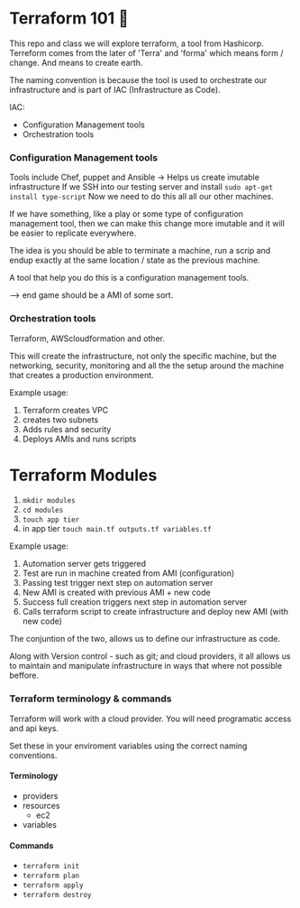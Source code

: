 # Terraform 101 :taco:

This repo and class we will explore terraform, a tool from Hashicorp. Terreform comes from the later of 'Terra' and 'forma' which means form / change. And means to create earth.

The naming convention is because the tool is used to orchestrate our infrastructure and is part of IAC (Infrastructure as Code).

IAC:
- Configuration Management tools
- Orchestration tools

### Configuration Management tools
Tools include Chef, puppet and Ansible
-> Helps us create imutable infrastructure
If we SSH into our testing server and install `sudo apt-get install type-script`
Now we need to do this all all our other machines.

If we have something, like a play or some type of configuration management tool, then we can make this change more imutable and it will be easier to replicate everywhere.

The idea is you should be able to terminate a machine, run a scrip and endup exactly at the same location / state as the previous machine.

A tool that help you do this is a configuration management tools.

--> end game should be a AMI of some sort.

### Orchestration tools
Terraform, AWScloudformation and other.

This will create the infrastructure, not only the specific machine, but the networking, security, monitoring and all the the setup around the machine that creates a production environment.


Example usage:
1) Terraform creates VPC
2) creates two subnets
3) Adds rules and security
4) Deploys AMIs and runs scripts



# Terraform Modules

1. `mkdir modules`
2. `cd modules`
3. `touch app tier`
4. in app tier `touch main.tf outputs.tf variables.tf`




Example usage:
1) Automation server gets triggered
2) Test are run in machine created from AMI (configuration)
3) Passing test trigger next step on automation server
4) New AMI is created with previous AMI + new code
5) Success full creation triggers next step in automation server
6) Calls terraform script to create infrastructure and deploy new AMI (with new code)








The conjuntion of the two, allows us to define our infrastructure as code.

Along with Version control - such as git; and cloud providers, it all allows us to maintain and manipulate infrastructure in ways that where not possible beffore.

### Terraform terminology & commands

Terraform will work with a cloud provider.
You will need programatic access and api keys.

Set these in your enviroment variables using the correct naming conventions.

#### Terminology

- providers
- resources
  - ec2
- variables

#### Commands

- `terraform init`
- `terraform plan`
- `terraform apply`
- `terraform destroy`





